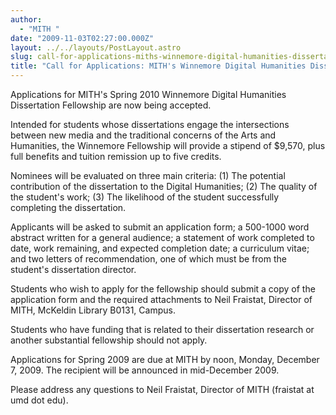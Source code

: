 ```yaml
---
author:
  - "MITH "
date: "2009-11-03T02:27:00.000Z"
layout: ../../layouts/PostLayout.astro
slug: call-for-applications-miths-winnemore-digital-humanities-dissertation-fellowship
title: "Call for Applications: MITH's Winnemore Digital Humanities Dissertation Fellowship"
---
```


Applications for MITH's Spring 2010 Winnemore Digital Humanities Dissertation Fellowship are now being accepted.

Intended for students whose dissertations engage the intersections between new media and the traditional concerns of the Arts and Humanities, the Winnemore Fellowship will provide a stipend of \$9,570, plus full benefits and tuition remission up to five credits.

Nominees will be evaluated on three main criteria: (1) The potential contribution of the dissertation to the Digital Humanities; (2) The quality of the student's work; (3) The likelihood of the student successfully completing the dissertation.

Applicants will be asked to submit an application form; a 500-1000 word abstract written for a general audience; a statement of work completed to date, work remaining, and expected completion date; a curriculum vitae; and two letters of recommendation, one of which must be from the student's dissertation director.

Students who wish to apply for the fellowship should submit a copy of the application form and the required attachments to Neil Fraistat, Director of MITH, McKeldin Library B0131, Campus.

Students who have funding that is related to their dissertation research or another substantial fellowship should not apply.

Applications for Spring 2009 are due at MITH by noon, Monday, December 7, 2009. The recipient will be announced in mid-December 2009.

Please address any questions to Neil Fraistat, Director of MITH (fraistat at umd dot edu).
